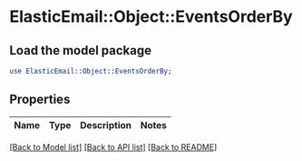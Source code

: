 # ElasticEmail::Object::EventsOrderBy

## Load the model package
```perl
use ElasticEmail::Object::EventsOrderBy;
```

## Properties
Name | Type | Description | Notes
------------ | ------------- | ------------- | -------------

[[Back to Model list]](../README.md#documentation-for-models) [[Back to API list]](../README.md#documentation-for-api-endpoints) [[Back to README]](../README.md)



